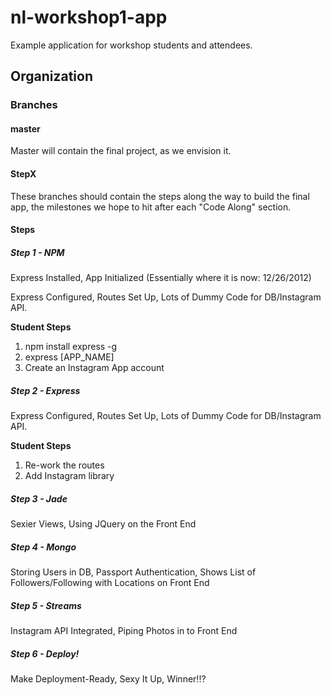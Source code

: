 # nl-workshop1-app

Example application for workshop students and attendees.

## Organization

### Branches

#### master

Master will contain the final project, as we envision it.

#### StepX

These branches should contain the steps along the way to build the final app, the milestones we hope to hit after each "Code Along" section.

#### Steps

##### Step 1 - NPM

Express Installed, App Initialized (Essentially where it is now: 12/26/2012)

Express Configured, Routes Set Up, Lots of Dummy Code for DB/Instagram API.

__Student Steps__

1. npm install express -g
2. express [APP_NAME]
3. Create an Instagram App account

##### Step 2 - Express

Express Configured, Routes Set Up, Lots of Dummy Code for DB/Instagram API.

__Student Steps__

1. Re-work the routes
2. Add Instagram library


##### Step 3 - Jade

Sexier Views, Using JQuery on the Front End

##### Step 4 - Mongo

Storing Users in DB, Passport Authentication, Shows List of Followers/Following with Locations on Front End

##### Step 5 - Streams

Instagram API Integrated, Piping Photos in to Front End

##### Step 6 - Deploy!

Make Deployment-Ready, Sexy It Up, Winner!!?